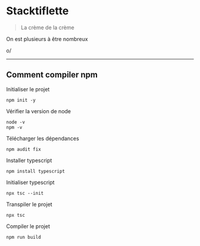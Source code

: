 # Stacktiflette
> La crème de la crème

On est plusieurs à être nombreux

o/


-----------------
Comment compiler npm
-----------------

Initialiser le projet
```
npm init -y
```

Vérifier la version de node
```
node -v
npm -v
```

Télécharger les dépendances
```
npm audit fix
```

Installer typescript
```
npm install typescript
```

Initialiser typescript
```
npx tsc --init
```

Transpiler le projet
```
npx tsc
```

Compiler le projet
```
npm run build
```